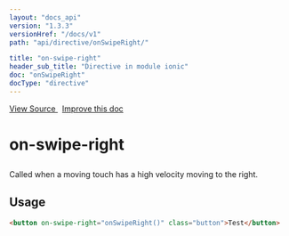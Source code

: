 ```yaml
---
layout: "docs_api"
version: "1.3.3"
versionHref: "/docs/v1"
path: "api/directive/onSwipeRight/"

title: "on-swipe-right"
header_sub_title: "Directive in module ionic"
doc: "onSwipeRight"
docType: "directive"
---
```


<div class="improve-docs">
<a href='https://github.com/ionic-team/ionic-v1/blob/master/js/angular/directive/gesture.js#L233'>
View Source
</a>
&nbsp;
<a href='http://github.com/ionic-team/ionic/edit/1.x/js/angular/directive/gesture.js#L233'>
Improve this doc
</a>
</div>




<h1 class="api-title">

on-swipe-right



</h1>





Called when a moving touch has a high velocity moving to the right.









<h2 id="usage">Usage</h2>

```html
<button on-swipe-right="onSwipeRight()" class="button">Test</button>
```









